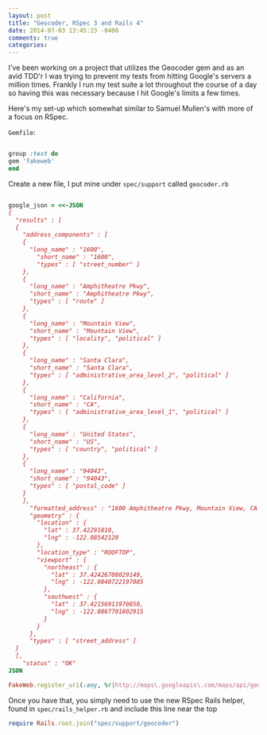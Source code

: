 ```yaml
---
layout: post
title: "Geocoder, RSpec 3 and Rails 4"
date: 2014-07-03 13:45:23 -0400
comments: true
categories: 
---
```


I've been working on a project that utilizes the Geocoder gem and as an avid
TDD'r I was trying to prevent my tests from hitting Google's servers a million
times.  Frankly I run my test suite a lot throughout the course of a day so
having this was necessary because I hit Google's limits a few times.

Here's my set-up which somewhat similar to Samuel Mullen's with more of a focus on RSpec.

`Gemfile`:
```ruby Gemfile

group :test do
gem 'fakeweb'
end
```

Create a new file, I put mine under `spec/support` called `geocoder.rb`

```ruby geocoder.rb

google_json = <<-JSON
{
  "results" : [
  {
    "address_components" : [
    {
      "long_name" : "1600",
        "short_name" : "1600",
        "types" : [ "street_number" ]
    },
    {
      "long_name" : "Amphitheatre Pkwy",
      "short_name" : "Amphitheatre Pkwy",
      "types" : [ "route" ]
    },
    {
      "long_name" : "Mountain View",
      "short_name" : "Mountain View",
      "types" : [ "locality", "political" ]
    },
    {
      "long_name" : "Santa Clara",
      "short_name" : "Santa Clara",
      "types" : [ "administrative_area_level_2", "political" ]
    },
    {
      "long_name" : "California",
      "short_name" : "CA",
      "types" : [ "administrative_area_level_1", "political" ]
    },
    {
      "long_name" : "United States",
      "short_name" : "US",
      "types" : [ "country", "political" ]
    },
    {
      "long_name" : "94043",
      "short_name" : "94043",
      "types" : [ "postal_code" ]
    }
    ],
      "formatted_address" : "1600 Amphitheatre Pkwy, Mountain View, CA 94043, USA",
      "geometry" : {
        "location" : {
          "lat" : 37.42291810,
          "lng" : -122.08542120
        },
        "location_type" : "ROOFTOP",
        "viewport" : {
          "northeast" : {
            "lat" : 37.42426708029149,
            "lng" : -122.0840722197085
          },
          "southwest" : {
            "lat" : 37.42156911970850,
            "lng" : -122.0867701802915
          }
        }
      },
      "types" : [ "street_address" ]
  }
  ],
    "status" : "OK"
JSON

FakeWeb.register_uri(:any, %r|http://maps\.googleapis\.com/maps/api/geocode|, :body => google_json)
```

Once you have that, you simply need to use the new RSpec Rails helper, found in `spec/rails_helper.rb` and include this line near the top

```ruby rails_helper.rb
require Rails.root.join("spec/support/geocoder")
```
